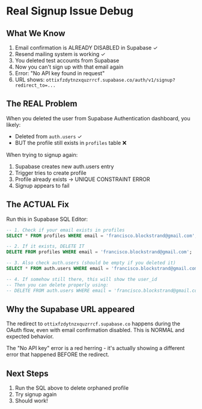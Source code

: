 # Real Signup Issue Debug

## What We Know

1. Email confirmation is ALREADY DISABLED in Supabase ✓
2. Resend mailing system is working ✓
3. You deleted test accounts from Supabase
4. Now you can't sign up with that email again
5. Error: "No API key found in request"
6. URL shows: `ottixfzdytnzxquzrrcf.supabase.co/auth/v1/signup?redirect_to=...`

## The REAL Problem

When you deleted the user from Supabase Authentication dashboard, you likely:

- Deleted from `auth.users` ✓
- BUT the profile still exists in `profiles` table ❌

When trying to signup again:

1. Supabase creates new auth.users entry
2. Trigger tries to create profile
3. Profile already exists → UNIQUE CONSTRAINT ERROR
4. Signup appears to fail

## The ACTUAL Fix

Run this in Supabase SQL Editor:

```sql
-- 1. Check if your email exists in profiles
SELECT * FROM profiles WHERE email = 'francisco.blockstrand@gmail.com';

-- 2. If it exists, DELETE IT
DELETE FROM profiles WHERE email = 'francisco.blockstrand@gmail.com';

-- 3. Also check auth.users (should be empty if you deleted it)
SELECT * FROM auth.users WHERE email = 'francisco.blockstrand@gmail.com';

-- 4. If somehow still there, this will show the user_id
-- Then you can delete properly using:
-- DELETE FROM auth.users WHERE email = 'francisco.blockstrand@gmail.com';
```

## Why the Supabase URL appeared

The redirect to `ottixfzdytnzxquzrrcf.supabase.co` happens during the OAuth flow, even with email confirmation disabled. This is NORMAL and expected behavior.

The "No API key" error is a red herring - it's actually showing a different error that happened BEFORE the redirect.

## Next Steps

1. Run the SQL above to delete orphaned profile
2. Try signup again
3. Should work!
